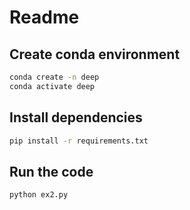 # Readme
## Create conda environment
```bash
conda create -n deep
conda activate deep
```
## Install dependencies
```bash
pip install -r requirements.txt
```
## Run the code
```bash
python ex2.py
```